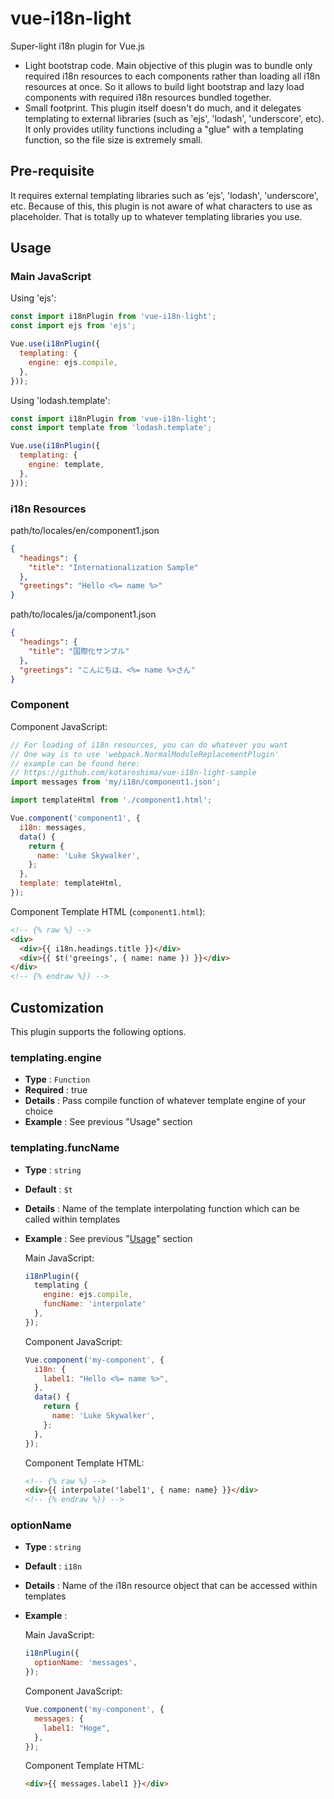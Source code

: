 # vue-i18n-light

Super-light i18n plugin for Vue.js

- Light bootstrap code. Main objective of this plugin was to bundle only required i18n resources to each components rather than loading all i18n resources at once. So it allows to build light bootstrap and lazy load components with required i18n resources bundled together.
- Small footprint. This plugin itself doesn't do much, and it delegates templating to external libraries (such as 'ejs', 'lodash', 'underscore', etc). It only provides utility functions including a "glue" with a templating function, so the file size is extremely small.


## Pre-requisite

It requires external templating libraries such as 'ejs', 'lodash', 'underscore', etc. Because of this, this plugin is not aware of what characters to use as placeholder. That is totally up to whatever templating libraries you use.

## Usage

### Main JavaScript

Using 'ejs':
```javascript
const import i18nPlugin from 'vue-i18n-light';
const import ejs from 'ejs';

Vue.use(i18nPlugin({
  templating: {
    engine: ejs.compile,
  },
}));
```
Using 'lodash.template':
```javascript
const import i18nPlugin from 'vue-i18n-light';
const import template from 'lodash.template';

Vue.use(i18nPlugin({
  templating: {
    engine: template,
  },
}));
```

### i18n Resources

path/to/locales/en/component1.json
```json
{
  "headings": {
    "title": "Internationalization Sample"
  },
  "greetings": "Hello <%= name %>"
}
```

path/to/locales/ja/component1.json
```json
{
  "headings": {
    "title": "国際化サンプル"
  },
  "greetings": "こんにちは、<%= name %>さん"
}
```

### Component

Component JavaScript:
```javascript
// For loading of i18n resources, you can do whatever you want
// One way is to use 'webpack.NormalModuleReplacementPlugin'
// example can be found here:
// https://github.com/kotaroshima/vue-i18n-light-sample
import messages from 'my/i18n/component1.json';

import templateHtml from './component1.html';

Vue.component('component1', {
  i18n: messages,
  data() {
    return {
      name: 'Luke Skywalker',
    };
  },
  template: templateHtml,
});
```
Component Template HTML (`component1.html`):
```html
<!-- {% raw %} -->
<div>
  <div>{{ i18n.headings.title }}</div>
  <div>{{ $t('greeings', { name: name }) }}</div>
</div>
<!-- {% endraw %}) -->
```

## Customization

This plugin supports the following options.

### templating.engine
* **Type** : `Function`
* **Required** : true
* **Details** : Pass compile function of whatever template engine of your choice
* **Example** : See previous "Usage" section

### templating.funcName
* **Type** : `string`
* **Default** : `$t`
* **Details** : Name of the template interpolating function which can be called within templates
* **Example** : See previous "[Usage](https://github.com/kotaroshima/vue-i18n-light#usage)" section

  Main JavaScript:
  ```javascript
  i18nPlugin({
    templating {
      engine: ejs.compile,
      funcName: 'interpolate'
    },
  });
  ```
  Component JavaScript:
  ```javascript
  Vue.component('my-component', {
    i18n: {
      label1: "Hello <%= name %>",
    },
    data() {
      return {
        name: 'Luke Skywalker',
      };
    },
  });
  ```
  Component Template HTML:
  ```html
  <!-- {% raw %} -->
  <div>{{ interpolate('label1', { name: name} }}</div>
  <!-- {% endraw %}) -->
  ```

### optionName
* **Type** : `string`
* **Default** : `i18n`
* **Details** : Name of the i18n resource object that can be accessed within templates
* **Example** :

  Main JavaScript:
  ```javascript
  i18nPlugin({
    optionName: 'messages',
  });
  ```
  Component JavaScript:
  ```javascript
  Vue.component('my-component', {
    messages: {
      label1: "Hoge",
    },
  });
  ```
  Component Template HTML:
  ```html
  <div>{{ messages.label1 }}</div>
  ```

